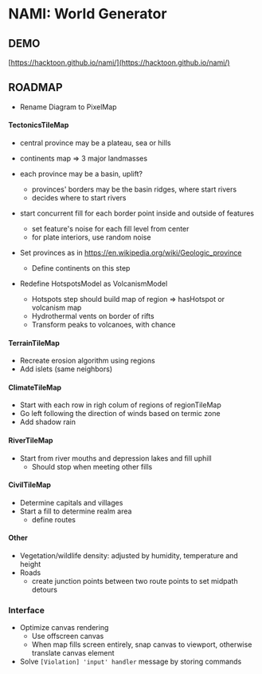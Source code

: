 # NAMI: World Generator

## DEMO

[https://hacktoon.github.io/nami/](https://hacktoon.github.io/nami/)


## ROADMAP
- Rename Diagram to PixelMap

#### TectonicsTileMap
- central province may be a plateau, sea or hills
- continents map => 3 major landmasses
- each province may be a basin, uplift?
  - provinces' borders may be the basin ridges, where start rivers
  - decides where to start rivers
- start concurrent fill for each border point inside and outside of features
  - set feature's noise for each fill level from center
  - for plate interiors, use random noise

- Set provinces as in https://en.wikipedia.org/wiki/Geologic_province
  - Define continents on this step

- Redefine HotspotsModel as VolcanismModel
  - Hotspots step should build map of region => hasHotspot or volcanism map
  - Hydrothermal vents on border of rifts
  - Transform peaks to volcanoes, with chance

#### TerrainTileMap
- Recreate erosion algorithm using regions
- Add islets (same neighbors)

#### ClimateTileMap
- Start with each row in righ colum of regions of regionTileMap
- Go left following the direction of winds based on termic zone
- Add shadow rain

#### RiverTileMap
- Start from river mouths and depression lakes and fill uphill
  - Should stop when meeting other fills

#### CivilTileMap
- Determine capitals and villages
- Start a fill to determine realm area
  - define routes

#### Other
- Vegetation/wildlife density: adjusted by humidity, temperature and height
- Roads
  - create junction points between two route points to set midpath detours

### Interface
- Optimize canvas rendering
  - Use offscreen canvas
  - When map fills screen entirely, snap canvas to viewport,
    otherwise translate canvas element
- Solve `[Violation] 'input' handler` message by storing commands